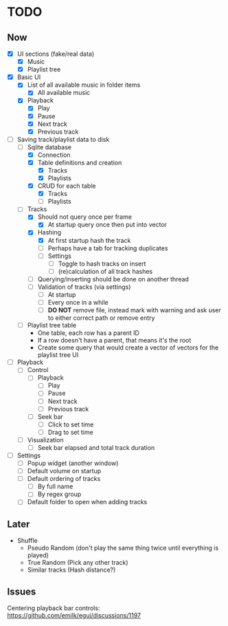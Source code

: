 # TODO

## Now

- [x] UI sections (fake/real data)
    - [x] Music
    - [x] Playlist tree

- [x] Basic UI
    - [x] List of all available music in folder items
        - [x] All available music
    - [x] Playback
        - [x] Play
        - [x] Pause
        - [x] Next track
        - [x] Previous track

- [ ] Saving track/playlist data to disk
    - [ ] Sqlite database
        - [x] Connection
        - [x] Table definitions and creation
            - [x] Tracks
            - [x] Playlists
        - [x] CRUD for each table
            - [x] Tracks
            - [ ] Playlists
    - [ ] Tracks
        - [x] Should not query once per frame
            - [x] At startup query once then put into vector
        - [x] Hashing
            - [x] At first startup hash the track
            - [ ] Perhaps have a tab for tracking duplicates
            - [ ] Settings
                - [ ] Toggle to hash tracks on insert
                - [ ] (re)calculation of all track hashes
        - [ ] Querying/inserting should be done on another thread
        - [ ] Validation of tracks (via settings)
            - [ ] At startup
            - [ ] Every once in a while
            - [ ] __DO NOT__ remove file, instead mark with warning and ask user to either correct path or remove entry
    - [ ] Playlist tree table
        - One table, each row has a parent ID
        - If a row doesn't have a parent, that means it's the root
        - Create some query that would create a vector of vectors for the playlist tree UI

- [ ] Playback
    - [ ] Control
        - [ ] Playback
            - [ ] Play
            - [ ] Pause
            - [ ] Next track
            - [ ] Previous track
        - [ ] Seek bar
            - [ ] Click to set time
            - [ ] Drag to set time
    - [ ] Visualization
        - [ ] Seek bar elapsed and total track duration

- [ ] Settings
    - [ ] Popup widget (another window)
    - [ ] Default volume on startup
    - [ ] Default ordering of tracks
        - [ ] By full name
        - [ ] By regex group
    - [ ] Default folder to open when adding tracks

## Later

- Shuffle
    - Pseudo Random (don't play the same thing twice until everything is played)
    - True Random (Pick any other track)
    - Similar tracks (Hash distance?)

## Issues

Centering playback bar controls: https://github.com/emilk/egui/discussions/1197
